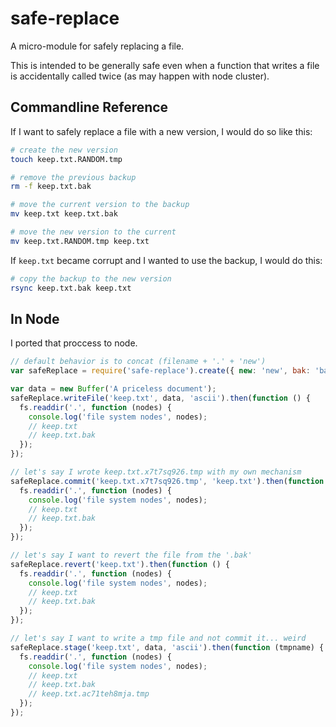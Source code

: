 safe-replace
============

A micro-module for safely replacing a file.

This is intended to be generally safe even when a function that writes a file
is accidentally called twice (as may happen with node cluster).

Commandline Reference
---------------------

If I want to safely replace a file with a new version, I would do so like this:

```bash
# create the new version
touch keep.txt.RANDOM.tmp

# remove the previous backup
rm -f keep.txt.bak

# move the current version to the backup
mv keep.txt keep.txt.bak

# move the new version to the current
mv keep.txt.RANDOM.tmp keep.txt
```

If `keep.txt` became corrupt and I wanted to use the backup,
I would do this:

```bash
# copy the backup to the new version
rsync keep.txt.bak keep.txt
```

In Node
-------

I ported that proccess to node.

```js
// default behavior is to concat (filename + '.' + 'new')
var safeReplace = require('safe-replace').create({ new: 'new', bak: 'bak' });

var data = new Buffer('A priceless document');
safeReplace.writeFile('keep.txt', data, 'ascii').then(function () {
  fs.readdir('.', function (nodes) {
    console.log('file system nodes', nodes);
    // keep.txt
    // keep.txt.bak
  });
});

// let's say I wrote keep.txt.x7t7sq926.tmp with my own mechanism
safeReplace.commit('keep.txt.x7t7sq926.tmp', 'keep.txt').then(function () {
  fs.readdir('.', function (nodes) {
    console.log('file system nodes', nodes);
    // keep.txt
    // keep.txt.bak
  });
});

// let's say I want to revert the file from the '.bak'
safeReplace.revert('keep.txt').then(function () {
  fs.readdir('.', function (nodes) {
    console.log('file system nodes', nodes);
    // keep.txt
    // keep.txt.bak
  });
});

// let's say I want to write a tmp file and not commit it... weird
safeReplace.stage('keep.txt', data, 'ascii').then(function (tmpname) {
  fs.readdir('.', function (nodes) {
    console.log('file system nodes', nodes);
    // keep.txt
    // keep.txt.bak
    // keep.txt.ac71teh8mja.tmp
  });
});
```

